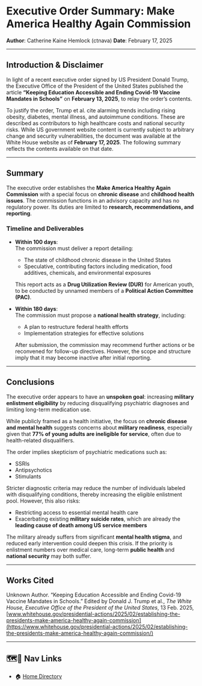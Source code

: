 # Executive Order Summary: Make America Healthy Again Commission

**Author**: Catherine Kaine Hemlock (ctnava)
**Date**: February 17, 2025  

---

## Introduction & Disclaimer

In light of a recent executive order signed by US President Donald Trump, the Executive Office of the President of the United States published the article **“Keeping Education Accessible and Ending Covid-19 Vaccine Mandates in Schools”** on **February 13, 2025**, to relay the order’s contents.

To justify the order, Trump et al. cite alarming trends including rising obesity, diabetes, mental illness, and autoimmune conditions. These are described as contributors to high healthcare costs and national security risks. While US government website content is currently subject to arbitrary change and security vulnerabilities, the document was available at the White House website as of **February 17, 2025**. The following summary reflects the contents available on that date.

---

## Summary

The executive order establishes the **Make America Healthy Again Commission** with a special focus on **chronic disease** and **childhood health issues**. The commission functions in an advisory capacity and has no regulatory power. Its duties are limited to **research, recommendations, and reporting**.

### Timeline and Deliverables

- **Within 100 days**:  
  The commission must deliver a report detailing:
  - The state of childhood chronic disease in the United States  
  - Speculative, contributing factors including medication, food additives, chemicals, and environmental exposures  

  This report acts as a **Drug Utilization Review (DUR)** for American youth, to be conducted by unnamed members of a **Political Action Committee (PAC)**.

- **Within 180 days**:  
  The commission must propose a **national health strategy**, including:
  - A plan to restructure federal health efforts  
  - Implementation strategies for effective solutions  

  After submission, the commission may recommend further actions or be reconvened for follow-up directives. However, the scope and structure imply that it may become inactive after initial reporting.

---

## Conclusions

The executive order appears to have an **unspoken goal**: increasing **military enlistment eligibility** by reducing disqualifying psychiatric diagnoses and limiting long-term medication use.

While publicly framed as a health initiative, the focus on **chronic disease and mental health** suggests concerns about **military readiness**, especially given that **77% of young adults are ineligible for service**, often due to health-related disqualifiers.

The order implies skepticism of psychiatric medications such as:

- SSRIs  
- Antipsychotics  
- Stimulants  

Stricter diagnostic criteria may reduce the number of individuals labeled with disqualifying conditions, thereby increasing the eligible enlistment pool. However, this also risks:

- Restricting access to essential mental health care  
- Exacerbating existing **military suicide rates**, which are already the **leading cause of death among US service members**

The military already suffers from significant **mental health stigma**, and reduced early intervention could deepen this crisis. If the priority is enlistment numbers over medical care, long-term **public health** and **national security** may both suffer.

---

## Works Cited

Unknown Author. “Keeping Education Accessible and Ending Covid-19 Vaccine Mandates in Schools.” Edited by Donald J. Trump et al., *The White House, Executive Office of the President of the United States*, 13 Feb. 2025,  
[www.whitehouse.gov/presidential-actions/2025/02/establishing-the-presidents-make-america-healthy-again-commission](https://www.whitehouse.gov/presidential-actions/2025/02/establishing-the-presidents-make-america-healthy-again-commission/)

---

## 🗺️🔗 Nav Links

- 🏠 [Home Directory](../readme.md)
<!-- - 🥚 [Original Essay](./essay_make_america_healthy_again_commission.pdf) -->
